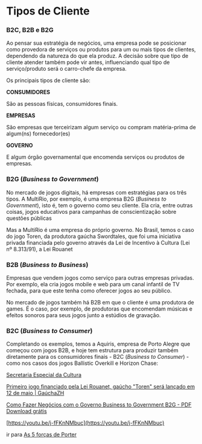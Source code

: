 # Tipos de Cliente

### B2C, B2B e B2G

Ao pensar sua estratégia de negócios, uma empresa pode se posicionar como provedora de serviços ou produtos para um ou mais tipos de clientes, dependendo da natureza do que ela produz. A decisão sobre que tipo de cliente atender também pode vir antes, influenciando qual tipo de serviço/produto será o carro-chefe da empresa.

Os principais tipos de cliente são:

**CONSUMIDORES**

São as pessoas físicas, consumidores finais.

**EMPRESAS**

São empresas que terceirizam algum serviço ou compram matéria-prima de algum(ns) fornecedor(es)

**GOVERNO**

E algum órgão governamental que encomenda serviços ou produtos de empresas.

### B2G (*Business to Government*)

No mercado de jogos digitais, há empresas com estratégias para os três tipos. A MultiRio, por exemplo, é uma empresa B2G (*Business to Government*), isto é, tem o governo como seu cliente. Ela cria, entre outras coisas, jogos educativos para campanhas de conscientização sobre questões públicas

Mas a MultiRio é uma empresa do próprio governo. No Brasil, temos o caso do jogo Toren, da produtora gaúcha Swordtales, que foi uma iniciativa privada financiada pelo governo através da Lei de Incentivo à Cultura (Lei nº 8.313/91), a Lei Rouanet

### B2B (*Business to Business*)

Empresas que vendem jogos como serviço para outras empresas privadas. Por exemplo, ela cria jogos mobile e web para um canal infantil de TV fechada, para que este tenha como oferecer jogos ao seu público. 

No mercado de jogos também há B2B em que o cliente é uma produtora de games. É o caso, por exemplo, de produtoras que encomendam músicas e efeitos sonoros para seus jogos junto a estúdios de gravação. 

### B2C (*Business to Consumer*)

Completando os exemplos, temos a Aquiris, empresa de Porto Alegre que começou com jogos B2B, e hoje tem estrutura para produzir também diretamente para os consumidores finais - B2C (*Business to Consumer*) - como nos casos dos jogos Ballistic Overkill e Horizon Chase:

[Secretaria Especial da Cultura](http://www.cultura.gov.br/apoio-a-projetos)

[Primeiro jogo financiado pela Lei Rouanet, gaúcho "Toren" será lançado em 12 de maio | GaúchaZH](http://zh.clicrbs.com.br/rs/entretenimento/noticia/2015/05/primeiro-jogo-financiado-pela-lei-rouanet-gaucho-toren-sera-lancado-em-12-de-maio-4753549.html)

[Como Fazer Negócios com o Governo Business to Government B2G - PDF Download grátis](http://docplayer.com.br/10786561-Como-fazer-negocios-com-o-governo-business-to-government-b2g.html)

[https://youtu.be/j-fFKnNMbuc](https://youtu.be/j-fFKnNMbuc)

[](http://imasters.com.br/artigo/3371/e-commerce/b2b-b2c-b2g-entendendo-a-sopa-de-letras?trace=1519021197&source=single)

ir para [As 5 forças de Porter](As%205%20forc%CC%A7as%20de%20Porter%20dedb26e1816741a9a974eda10b4ab50a.md)